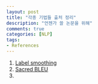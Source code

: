 ```yaml
---
layout: post
title: "각종 기법들 출처 정리"
description: "언젠가 쓸 논문을 위해"
comments: true
categories: [NLP]
tags:
- References
---
```




1. [Label smoothing](https://arxiv.org/pdf/1512.00567.pdf)
2. [Sacred BLEU](https://arxiv.org/pdf/1804.08771.pdf)
3. 

